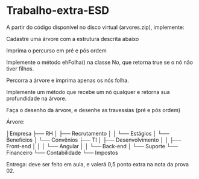 # Trabalho-extra-ESD

A partir do código disponível no disco virtual (arvores.zip), implemente:

Cadastre uma árvore com a estrutura descrita abaixo

Imprima o percurso em pré e pós ordem

Implemente o método ehFolha() na classe No, que retorna true se o nó não tiver filhos. 

Percorra a árvore e imprima apenas os nós folha.

Implemente um método que recebe um nó qualquer e retorna sua profundidade na árvore.

Faça o desenho da árvore, e desenhe as travessias (pré e pós ordem)

Árvore:

│Empresa
├── RH
│   ├── Recrutamento
│   │   └── Estágios
│   └── Benefícios
│       └── Convênios
├── TI
│   ├── Desenvolvimento
│   │   ├── Front-end
│   │   │   └── Angular
│   │   └── Back-end
│   └── Suporte
└── Financeiro
    └── Contabilidade
        └── Impostos

 

Entrega: deve ser feito em aula, e valerá 0,5 ponto extra na nota da prova 02.


